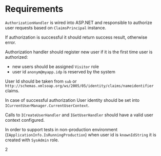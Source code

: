 # Requirements

`AuthorizationHandler` is wired into ASP.NET and responsible to authorize user requests based on `ClaimsPrincipal` instance.

If authorization is successful it should return success result, otherwise error.

Authorization handler should register new user if it is the first time user is authorized:

* new users should be assigned `Visitor` role
* user id `anonym@myapp.idp` is reserved by the system

User Id should be taken from `sub` or `http://schemas.xmlsoap.org/ws/2005/05/identity/claims/nameidentifier` claims.

In case of successful authorization User identity should be set into `ICurrentUserManager.CurrentUserContext`.

Calls to `ICreateUserHandler` and `IGetUserHandler` should have a valid user context configured.

In order to support tests in non-production environment (`IApplicationInfo.IsRunningProduction`) when user id is `knownIdString` it is created with `SysAdmin` role.


2
